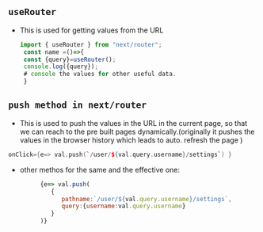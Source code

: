 ## `useRouter`
- This is used for getting values from the URL 
  ``` javascript
  import { useRouter } from "next/router";
   const name =()=>{
   const {query}=useRouter();
   console.log({query});
   # console the values for other useful data.
   }

## `push method in next/router`
- This is used to push the values in the URL in the current page, so that we can reach to the pre built pages dynamically.(originally it pushes the values in the browser history which leads to auto. refresh the page )

 ``` c++
onClick={e=> val.push(`/user/${val.query.username}/settings`) }
```
- other methos for the same and the effective one:
``` javascript
         {e=> val.push(
            {
               pathname:`/user/${val.query.username}/settings`,
               query:{username:val.query.username}
            }
         )}
```